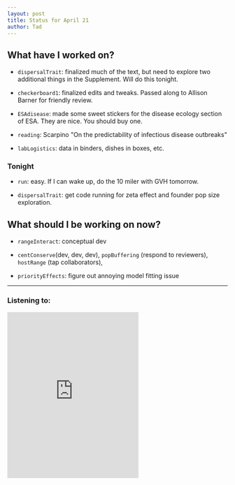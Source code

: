 ```yaml
---
layout: post 
title: Status for April 21 
author: Tad
---
```

 
## What have I worked on?
 
* `dispersalTrait`: finalized much of the text, but need to explore two additional things in the Supplement. Will do this tonight. 

* `checkerboard1`: finalized edits and tweaks. Passed along to Allison Barner for friendly review.

* `ESAdisease`: made some sweet stickers for the disease ecology section of ESA. They are nice. You should buy one. 
  
* `reading`: Scarpino "On the predictability of infectious disease outbreaks"

* `labLogistics`: data in binders, dishes in boxes, etc.


### Tonight 

* `run`: easy. If I can wake up, do the 10 miler with GVH tomorrow. 

* `dispersalTrait`: get code running for zeta effect and founder pop size exploration. 



## What should I be working on now? 

* `rangeInteract`: conceptual dev

* `centConserve`(dev, dev, dev), `popBuffering` (respond to reviewers), `hostRange` (tap collaborators), 

* `priorityEffects`: figure out annoying model fitting issue


 
 


 

 
--- 
 
### Listening to: 

<iframe src="https://embed.spotify.com/?uri=spotify%3Atrack%3A1VpjI5GX1aIb2utb1uUGez" width="300" height="380" frameborder="0" allowtransparency="true"></iframe>

 <i class='fa fa-code' style='color:pink'></i> 
